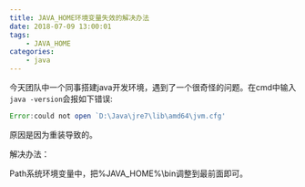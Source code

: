 ```yaml
---
title: JAVA_HOME环境变量失效的解决办法
date: 2018-07-09 13:00:01
tags: 
    - JAVA_HOME
categories:
    - java
---
```


今天团队中一个同事搭建java开发环境，遇到了一个很奇怪的问题。在cmd中输入`java -version`会报如下错误:
``` js
Error:could not open `D:\Java\jre7\lib\amd64\jvm.cfg'
```

原因是因为重装导致的。

解决办法：

Path系统环境变量中，把%JAVA_HOME%\bin调整到最前面即可。